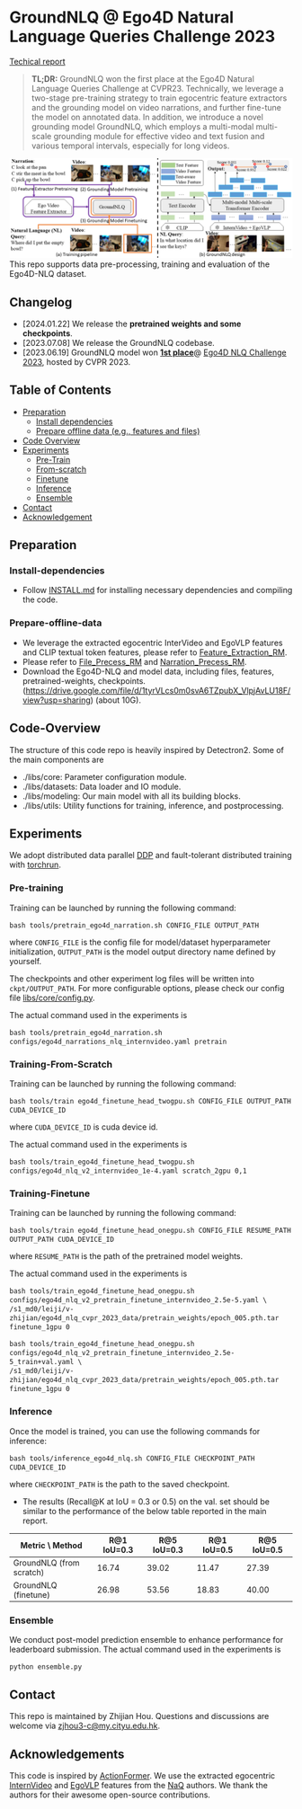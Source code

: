 # GroundNLQ @ Ego4D Natural Language Queries Challenge 2023

[Techical report](https://arxiv.org/abs/2306.15255)
> **TL;DR:**  GroundNLQ won the first place at the Ego4D Natural Language Queries Challenge at CVPR23.
Technically, we leverage a two-stage pre-training strategy to train egocentric feature extractors and the grounding model 
on video narrations, and further fine-tune the model on annotated data.
In addition, we introduce a novel grounding model GroundNLQ, which employs a multi-modal multi-scale grounding module 
for effective video and text fusion and various temporal intervals, especially for long videos. 

<div align="center">
  <img src="methodology_pipeline.png" width="600px"/>
</div>
This repo supports data pre-processing, training and evaluation of the Ego4D-NLQ dataset. 


## Changelog
* [2024.01.22] We release the **pretrained weights and some checkpoints**.
* [2023.07.08] We release the GroundNLQ codebase.
* [2023.06.19] GroundNLQ model won [**1st place**](https://eval.ai/web/challenges/challenge-page/1629/overview)@ [Ego4D NLQ Challenge 2023](https://ego4d-data.org/workshops/cvpr23/), hosted by CVPR 2023.


## Table of Contents

* [Preparation](#Preparation)
    * [Install dependencies](#Install-dependencies)
    * [Prepare offline data (e.g., features and files)](#Prepare-offline-data)
* [Code Overview](#Code-Overview)
* [Experiments](#Experiments)
  * [Pre-Train](#Pre-training)
  * [From-scratch](#Training-From-Scratch)
  * [Finetune](#Training-Finetune)
  * [Inference](#Inference)
  * [Ensemble](#Ensemble)
* [Contact](#Contact)  
* [Acknowledgement](#Acknowledgements)


##  Preparation

### Install-dependencies 
* Follow [INSTALL.md](./INSTALL.md) for installing necessary dependencies and compiling the code.


### Prepare-offline-data
* We leverage the extracted egocentric InterVideo and EgoVLP features and CLIP textual token features, please refer to [Feature_Extraction_RM](./feature_extraction/README.md).
* Please refer to [File_Precess_RM](./ego4d_data/README.md) and [Narration_Precess_RM](./ego4d_data_narration/README.md).
* Download the Ego4D-NLQ and model data, including files, features, pretrained-weights, checkpoints. (https://drive.google.com/file/d/1tyrVLcs0m0svA6TZpubX_VlpjAvLU18F/view?usp=sharing) (about 10G). 




## Code-Overview
The structure of this code repo is heavily inspired by Detectron2. Some of the main components are
* ./libs/core: Parameter configuration module.
* ./libs/datasets: Data loader and IO module.
* ./libs/modeling: Our main model with all its building blocks.
* ./libs/utils: Utility functions for training, inference, and postprocessing.

##  Experiments
We adopt distributed data parallel [DDP](https://pytorch.org/tutorials/intermediate/ddp_tutorial.html) and 
fault-tolerant distributed training with [torchrun](https://pytorch.org/tutorials/beginner/ddp_series_fault_tolerance.html).

### Pre-training
Training can be launched by running the following command:
```
bash tools/pretrain_ego4d_narration.sh CONFIG_FILE OUTPUT_PATH 
```
where `CONFIG_FILE` is the config file for model/dataset hyperparameter initialization,
`OUTPUT_PATH` is the model output directory name defined by yourself.

The checkpoints and other experiment log files will be written into `ckpt/OUTPUT_PATH`. 
For more configurable options, please check our config file [libs/core/config.py](libs/core/config.py).

The actual command used in the experiments is
```
bash tools/pretrain_ego4d_narration.sh configs/ego4d_narrations_nlq_internvideo.yaml pretrain
```

### Training-From-Scratch
Training can be launched by running the following command:
```
bash tools/train ego4d_finetune_head_twogpu.sh CONFIG_FILE OUTPUT_PATH CUDA_DEVICE_ID
```
where `CUDA_DEVICE_ID` is cuda device id.

The actual command used in the experiments is
```
bash tools/train_ego4d_finetune_head_twogpu.sh configs/ego4d_nlq_v2_internvideo_1e-4.yaml scratch_2gpu 0,1
```

### Training-Finetune
Training can be launched by running the following command:
```
bash tools/train ego4d_finetune_head_onegpu.sh CONFIG_FILE RESUME_PATH OUTPUT_PATH CUDA_DEVICE_ID
```
where `RESUME_PATH` is the path of the pretrained model weights.

The actual command used in the experiments is
```
bash tools/train_ego4d_finetune_head_onegpu.sh configs/ego4d_nlq_v2_pretrain_finetune_internvideo_2.5e-5.yaml \ 
/s1_md0/leiji/v-zhijian/ego4d_nlq_cvpr_2023_data/pretrain_weights/epoch_005.pth.tar finetune_1gpu 0
```
```
bash tools/train_ego4d_finetune_head_onegpu.sh configs/ego4d_nlq_v2_pretrain_finetune_internvideo_2.5e-5_train+val.yaml \ 
/s1_md0/leiji/v-zhijian/ego4d_nlq_cvpr_2023_data/pretrain_weights/epoch_005.pth.tar finetune_1gpu 0
```

### Inference
Once the model is trained, you can use the following commands for inference:
```
bash tools/inference_ego4d_nlq.sh CONFIG_FILE CHECKPOINT_PATH CUDA_DEVICE_ID 
```
where `CHECKPOINT_PATH` is the path to the saved checkpoint.

* The results (Recall@K at IoU = 0.3 or 0.5) on the val. set should be similar to the performance of the below table reported in the main report.

| Metric \  Method         | R@1 IoU=0.3 | R@5 IoU=0.3 | R@1 IoU=0.5 | R@5 IoU=0.5   |
|--------------------------|-------------|-------------|-------------|---------------|
| GroundNLQ (from scratch) | 16.74       | 39.02       | 11.47       | 27.39         | 
| GroundNLQ (finetune)     | 26.98       | 53.56       | 18.83       | 40.00         | 
   
<!-- 
In additional, we provide our experiment log files [Ego4D-NLQ-Training-Sample]()(**MB).
-->

### Ensemble
We conduct post-model prediction ensemble to enhance performance for leaderboard submission.
The actual command used in the experiments is
```
python ensemble.py
```

## Contact
This repo is maintained by Zhijian Hou. Questions and discussions are welcome via zjhou3-c@my.cityu.edu.hk.


## Acknowledgements
This code is inspired by [ActionFormer](https://github.com/happyharrycn/actionformer_release). 
We use the extracted egocentric [InternVideo](https://github.com/OpenGVLab/ego4d-eccv2022-solutions) and [EgoVLP](https://github.com/showlab/EgoVLP) features from the [NaQ](https://github.com/srama2512/NaQ) authors. 
We thank the authors for their awesome open-source contributions. 


